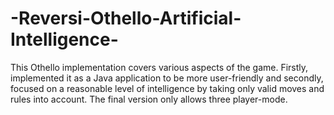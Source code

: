 # -Reversi-Othello-Artificial-Intelligence-
This Othello implementation covers various aspects of the game. Firstly,  implemented it as a Java application to be more user-friendly and secondly,  focused on a reasonable level of intelligence by taking only valid moves and rules into account. The final version only allows three player-mode.
